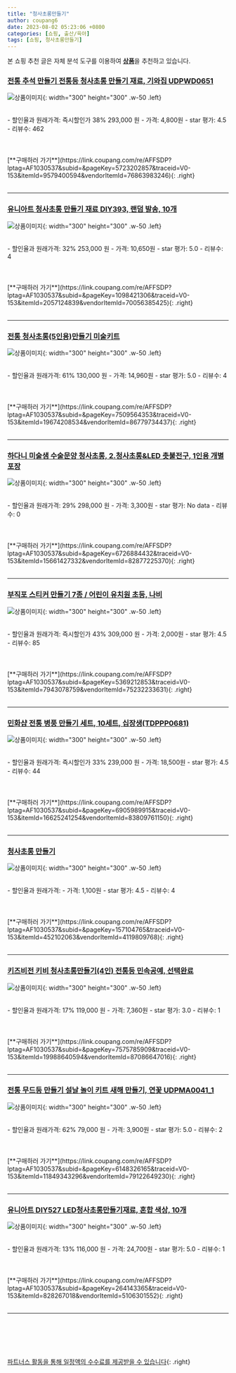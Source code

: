 ```yaml
---
title: "청사초롱만들기"
author: coupang6
date: 2023-08-02 05:23:06 +0800
categories: [쇼핑, 출산/육아]
tags: [쇼핑, 청사초롱만들기]
---
```


본 쇼핑 추천 글은 자체 분석 도구를 이용하여 [**상품**](https://link.coupang.com/a/bao1ui)을 추천하고 있습니다.

### [전통 추석 만들기 전통등 청사초롱 만들기 재료, 기와집 UDPWD0651](https://link.coupang.com/re/AFFSDP?lptag=AF1030537&subid=&pageKey=5723202857&traceid=V0-153&itemId=9579400594&vendorItemId=76863983246)

![상품이미지](https://thumbnail9.coupangcdn.com/thumbnails/remote/230x230ex/image/vendor_inventory/9b65/b0adc378221e24ccaba0d38f2c4906d9d45651d247bfa9807d410f739aca.jpg){: width="300" height="300" .w-50 .left}


<br>
- 할인율과 원래가격: 즉시할인가 38%  293,000   원
- 가격: 4,800원
- star 평가: 4.5
- 리뷰수: 462
<br>
<br>
<br>
<br>
[**구매하러 가기**](https://link.coupang.com/re/AFFSDP?lptag=AF1030537&subid=&pageKey=5723202857&traceid=V0-153&itemId=9579400594&vendorItemId=76863983246){: .right}
<br>
<br>

---

### [유니아트 청사초롱 만들기 재료 DIY393, 랜덤 발송, 10개](https://link.coupang.com/re/AFFSDP?lptag=AF1030537&subid=&pageKey=1098421306&traceid=V0-153&itemId=2057124839&vendorItemId=70056385425)

![상품이미지](https://thumbnail6.coupangcdn.com/thumbnails/remote/230x230ex/image/retail/images/2019/12/16/18/9/e0fe6519-ca84-43ef-9682-640981a24f3a.jpg){: width="300" height="300" .w-50 .left}


<br>
- 할인율과 원래가격: 32%  253,000   원
- 가격: 10,650원
- star 평가: 5.0
- 리뷰수: 4
<br>
<br>
<br>
<br>
[**구매하러 가기**](https://link.coupang.com/re/AFFSDP?lptag=AF1030537&subid=&pageKey=1098421306&traceid=V0-153&itemId=2057124839&vendorItemId=70056385425){: .right}
<br>
<br>

---

### [전통 청사초롱(5인용)만들기 미술키트](https://link.coupang.com/re/AFFSDP?lptag=AF1030537&subid=&pageKey=7509564353&traceid=V0-153&itemId=19674208534&vendorItemId=86779734437)

![상품이미지](https://thumbnail7.coupangcdn.com/thumbnails/remote/230x230ex/image/vendor_inventory/3a0c/e132331eebaa9ca6410ed39e4c15e445a072eff3cbbb2b85e550d93674c0.jpeg){: width="300" height="300" .w-50 .left}


<br>
- 할인율과 원래가격: 61%  130,000   원
- 가격: 14,960원
- star 평가: 5.0
- 리뷰수: 4
<br>
<br>
<br>
<br>
[**구매하러 가기**](https://link.coupang.com/re/AFFSDP?lptag=AF1030537&subid=&pageKey=7509564353&traceid=V0-153&itemId=19674208534&vendorItemId=86779734437){: .right}
<br>
<br>

---

### [하다니 미술샘 수술문양 청사초롱, 2.청사초롱&LED 촛불전구, 1인용 개별포장](https://link.coupang.com/re/AFFSDP?lptag=AF1030537&subid=&pageKey=6726884432&traceid=V0-153&itemId=15661427332&vendorItemId=82877225370)

![상품이미지](https://thumbnail8.coupangcdn.com/thumbnails/remote/230x230ex/image/vendor_inventory/bfe4/005af86719f05d1537596b25a3cdc3e550165050f70a5ba804e57fab3e2d.jpg){: width="300" height="300" .w-50 .left}


<br>
- 할인율과 원래가격: 29%  298,000   원
- 가격: 3,300원
- star 평가: No data
- 리뷰수: 0
<br>
<br>
<br>
<br>
[**구매하러 가기**](https://link.coupang.com/re/AFFSDP?lptag=AF1030537&subid=&pageKey=6726884432&traceid=V0-153&itemId=15661427332&vendorItemId=82877225370){: .right}
<br>
<br>

---

### [부직포 스티커 만들기 7종 / 어린이 유치원 초등, 나비](https://link.coupang.com/re/AFFSDP?lptag=AF1030537&subid=&pageKey=5369212853&traceid=V0-153&itemId=7943078759&vendorItemId=75232233631)

![상품이미지](https://thumbnail10.coupangcdn.com/thumbnails/remote/230x230ex/image/vendor_inventory/060c/6b298a8f871c35079e7e338561b8ed388c5ecd2f0b7398454be1c0cf71b2.jpeg){: width="300" height="300" .w-50 .left}


<br>
- 할인율과 원래가격: 즉시할인가 43%  309,000   원
- 가격: 2,000원
- star 평가: 4.5
- 리뷰수: 85
<br>
<br>
<br>
<br>
[**구매하러 가기**](https://link.coupang.com/re/AFFSDP?lptag=AF1030537&subid=&pageKey=5369212853&traceid=V0-153&itemId=7943078759&vendorItemId=75232233631){: .right}
<br>
<br>

---

### [민화샵 전통 병풍 만들기 세트, 10세트, 십장생(TDPPP0681)](https://link.coupang.com/re/AFFSDP?lptag=AF1030537&subid=&pageKey=6905989915&traceid=V0-153&itemId=16625241254&vendorItemId=83809761150)

![상품이미지](https://thumbnail6.coupangcdn.com/thumbnails/remote/230x230ex/image/retail/images/2022/11/09/17/4/f93abdd8-e2cb-4ec5-a944-1352db17d118.jpg){: width="300" height="300" .w-50 .left}


<br>
- 할인율과 원래가격: 즉시할인가 33%  239,000   원
- 가격: 18,500원
- star 평가: 4.5
- 리뷰수: 44
<br>
<br>
<br>
<br>
[**구매하러 가기**](https://link.coupang.com/re/AFFSDP?lptag=AF1030537&subid=&pageKey=6905989915&traceid=V0-153&itemId=16625241254&vendorItemId=83809761150){: .right}
<br>
<br>

---

### [청사초롱 만들기](https://link.coupang.com/re/AFFSDP?lptag=AF1030537&subid=&pageKey=157104765&traceid=V0-153&itemId=452102063&vendorItemId=4119809768)

![상품이미지](https://thumbnail9.coupangcdn.com/thumbnails/remote/230x230ex/image/vendor_inventory/9461/fc39c1a9aebd11747d648ef19cedc9b687d8023b2e93e5a9b03c0bb642c9.jpg){: width="300" height="300" .w-50 .left}


<br>
- 할인율과 원래가격: 
- 가격: 1,100원
- star 평가: 4.5
- 리뷰수: 4
<br>
<br>
<br>
<br>
[**구매하러 가기**](https://link.coupang.com/re/AFFSDP?lptag=AF1030537&subid=&pageKey=157104765&traceid=V0-153&itemId=452102063&vendorItemId=4119809768){: .right}
<br>
<br>

---

### [키즈비전 키비 청사초롱만들기(4인) 전통등 민속공예, 선택완료](https://link.coupang.com/re/AFFSDP?lptag=AF1030537&subid=&pageKey=7575785909&traceid=V0-153&itemId=19988640594&vendorItemId=87086647016)

![상품이미지](https://thumbnail6.coupangcdn.com/thumbnails/remote/230x230ex/image/vendor_inventory/389c/84871d59f01c1779e19a501317acdfe4813fb0d7000a6b1fa0fd1ad036f0.jpg){: width="300" height="300" .w-50 .left}


<br>
- 할인율과 원래가격: 17%  119,000   원
- 가격: 7,360원
- star 평가: 3.0
- 리뷰수: 1
<br>
<br>
<br>
<br>
[**구매하러 가기**](https://link.coupang.com/re/AFFSDP?lptag=AF1030537&subid=&pageKey=7575785909&traceid=V0-153&itemId=19988640594&vendorItemId=87086647016){: .right}
<br>
<br>

---

### [전통 무드등 만들기 설날 놀이 키트 새해 만들기, 연꽃 UDPMA0041_1](https://link.coupang.com/re/AFFSDP?lptag=AF1030537&subid=&pageKey=6148326165&traceid=V0-153&itemId=11849343296&vendorItemId=79122649230)

![상품이미지](https://thumbnail6.coupangcdn.com/thumbnails/remote/230x230ex/image/vendor_inventory/2fbc/c59eec6d19300cc0be36758076583020a61d3f01b7dc7118aad3403404a4.jpg){: width="300" height="300" .w-50 .left}


<br>
- 할인율과 원래가격: 62%  79,000   원
- 가격: 3,900원
- star 평가: 5.0
- 리뷰수: 2
<br>
<br>
<br>
<br>
[**구매하러 가기**](https://link.coupang.com/re/AFFSDP?lptag=AF1030537&subid=&pageKey=6148326165&traceid=V0-153&itemId=11849343296&vendorItemId=79122649230){: .right}
<br>
<br>

---

### [유니아트 DIY527 LED청사초롱만들기재료, 혼합 색상, 10개](https://link.coupang.com/re/AFFSDP?lptag=AF1030537&subid=&pageKey=264143365&traceid=V0-153&itemId=828267018&vendorItemId=5106301552)

![상품이미지](https://thumbnail7.coupangcdn.com/thumbnails/remote/230x230ex/image/product/image/vendoritem/2019/07/25/5106301552/c4b8cb80-6856-4a69-86d4-2b118bc3291f.jpg){: width="300" height="300" .w-50 .left}


<br>
- 할인율과 원래가격: 13%  116,000   원
- 가격: 24,700원
- star 평가: 5.0
- 리뷰수: 1
<br>
<br>
<br>
<br>
[**구매하러 가기**](https://link.coupang.com/re/AFFSDP?lptag=AF1030537&subid=&pageKey=264143365&traceid=V0-153&itemId=828267018&vendorItemId=5106301552){: .right}
<br>
<br>

---
<br><br><br><br><br> [파트너스 활동을 통해 일정액의 수수료를 제공받을 수 있습니다](https://link.coupang.com/a/bao1ui){: .right}
